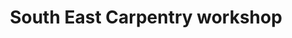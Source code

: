 ---
title: "South East Carpentry workshop"
url: /kailahun/south-east-carpentry-workshop/
shop: Möbel
---